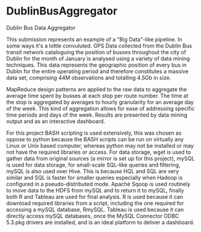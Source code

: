 # DublinBusAggregator
Dublin Bus Data Aggregator

This submission represents an example of a "Big Data"-like pipeline. In some ways it's a lottle convuluted.
GPS Data collected from the Dublin Bus transit network cataloguing the position of busses throughout the city of Dublin for the month of January is analysed using a variety of data mining techniques. This data represents the geographic position of every bus in Dublin for the entire operating period and therefore constitutes a massive data set, comprising 44M observations and totalling 4.5Gb in size.

MapReduce design patterns are applied to the raw data to aggregate the average time spent by busses at each stop per route number. The time at the stop is aggregated by averages to hourly granularity for an average day of the week. This kind of aggregation allows for ease of addressing specific time periods and days of the week.
Results are presented by data mining output and as an interactive dashboard.

For this project BASH scripting is used extensively, this was chosen as oppose to python because the BASH scripts can be run on virtually any Linux or Unix based computer, whereas python may not be installed or may not have the required libraries or access. For data storage, wget is used to gather data from original sources (a mirror is set up for this project), mySQL is used for data storage, for small-scale SQL-like queries and filtering, mySQL is also used over Hive. This is because HQL and SQL are very similar and SQL is faster for smaller queries especially when Hadoop is configured in a pseudo-distributed mode. Apaché Sqoop is used routinely to move data to the HDFS from mySQL and to return it to mySQL, finally both R and Tableau are used for final analysis. R is used because it can download required libraries from a script, including the one required for accessing a mySQL database, RmySQL. Tableau is used because it can directly access mySQL databases, once the MySQL Connector ODBC 5.3.pkg drivers are installed, and is an ideal platform to deliver a dashboard.

